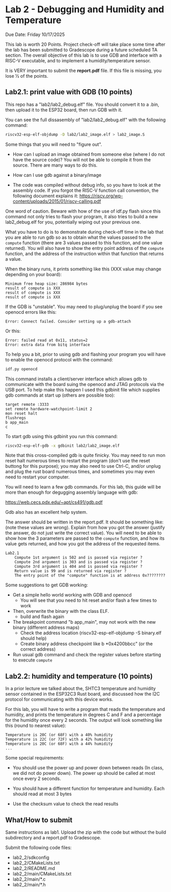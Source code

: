 # Lab 2 - Debugging and Humidity and Temperature

Due Date: Friday 10/17/2025

This lab is worth 20 Points. Project check-off will take place some time after
the lab has been submitted to Gradescope during a future scheduled TA section. The
overall objective of this lab is to use GDB and interface with a RISC-V
executable, and to implement a humidity/temperature sensor.

It is VERY important to submit the **report.pdf** file. If this
file is missing, you lose 1⁄2 of the points.

## Lab2.1: print value with GDB (10 points)

This repo has a "lab2/lab2_debug.elf" file. You
should convert it to a .bin, then upload it to the ESP32 board, then run GDB with it.

You can see the full dissasembly of "lab2/lab2_debug.elf" with the following command:

```bash
riscv32-esp-elf-objdump -D lab2/lab2_image.elf > lab2_image.S
```

Some things that you will need to "figure out".

* How can I upload an image obtained from someone else (where I do not have the
  source code)? You will not be able to compile it from the source. There are many
  ways to do this.

* How can I use gdb against a binary/image

* The code was compiled without debug info, so you have to look at the assembly
  code.  If you forgot the RISC-V function call convention, the following
  document explains it: <https://riscv.org/wp-content/uploads/2015/01/riscv-calling.pdf>

One word of caution.   Beware with how of the use of idf.py flash since this
command not only tries to flash your program, it also tries to build a new
lab2_debug.elf for you, potentially wiping out your previous one.

What you have to do is to demonstrate during check-off time in the lab that you
are able to run gdb so as to obtain what the values passed to the `compute`
function (there are 3 values passed to this function, and one value returned).
You will also have to show the entry point address of the `compute` function, and
the address of the instruction within that function that returns a value.

When the binary runs, it prints something like this (XXX value may change
depending on your board):

```
Minimum free heap size: 286984 bytes
result of compute is XXX
result of compute is XXX
result of compute is XXX
```

If the GDB is "unstable". You may need to plug/unplug the board if you see
openocd errors like this:

```
Error: Connect failed. Consider setting up a gdb-attach
```

Or this:

```
Error: failed read at 0x11, status=2
Error: extra data from bitq interface
```

To help you a bit, prior to using gdb and flashing your program you will have
to enable the openocd protocol with the command:

```bash
idf.py openocd
```

This command installs a client/server interface which allows gdb to communicate
with the board suing the openocd and JTAG protocols via the USB port.  To help
make this happen I used this gdbinit file which supplies gdb commands at start
up (others are possible too):

```gdb
target remote :3333
set remote hardware-watchpoint-limit 2
mon reset halt
flushregs
b app_main
c
```

To start gdb using this gdbinit you run this command:

```bash
riscv32-esp-elf-gdb -x gdbinit lab2/lab2_image.elf
```

Note that this cross-compiled gdb is quite finicky.  You may need to run mon
reset halt numerous times to restart the program (don't use the reset buttong
for this purpose); you may also need to use Ctrl-C, and/or unplug and plug the
rust board numerous times, and sometimes you may even need to restart your
computer.

You will need to learn a few gdb commands. For this lab, this guide will be
more than enough for degugging assembly language with gdb:

<https://web.cecs.pdx.edu/~apt/cs491/gdb.pdf>

Gdb also has an excellent help system.

The answer should be written in the report.pdf. It should be something like:
(note these values are wrong). Explain from how you got the answer (justify the
answer, do not just write the correct value).  You will need to be able to show
how the 3 parameters are passed to the `compute` function, and how its value
gets returned, and how you got the address of the requested items.


```
Lab2.1
    Compute 1st argument is 502 and is passed via register ?
    Compute 2nd argument is 303 and is passed via register ?
    Compute 3rd argument is 404 and is passed via register ?
    Return value is 99 and is returned via register ?
    The entry point of the "compute" function is at address 0x????????
```

Some suggestions to get GDB working:

* Get a simple hello world working with GDB and openocd
  * You will see that you need to hit reset and/or flash a few times to work
* Then, overwrite the binary with the class ELF.
  * build and flash again
* The breakpoint command "b app_main", may not work with the new binary (different address maps)
  * Check the address location (riscv32-esp-elf-objdump -S binary.elf should help)
  * Create binary address checkpoint like b *0x4200bbcc" (or the correct address)
* Run usual gdb command and check the register values before starting to execute `compute`

## Lab2.2: humidity and temperature (10 points)

In a prior lecture we talked about the, SHTC3 temperature and humidity sensor
contained in the ESP32C3 Rust board, and discussed how the I2C protocol for
communicating with this device works.

For this lab, you will have to write a program that reads the temperature and
humidity, and prints the temperature in degrees C and F and a percentage for
the humidity once every 2 seconds. The output will look something like this
(round to nearest value):

```
Temperature is 20C (or 68F) with a 40% humidity
Temperature is 22C (or 72F) with a 42% humidity
Temperature is 20C (or 68F) with a 44% humidity
...
```

Some special requirements:

* You should use the power up and power down between reads (In class, we did
  not do power down). The power up should be called at most once every 2 seconds.

* You should have a different function for temperature and humidity. Each
  should read at most 3 bytes

* Use the checksum value to check the read results

## What/How to submit

Same instructions as lab1. Upload the zip with the code but without the build
subdirectory and a report.pdf to Gradescope.

Submit the following code files:

* lab2_2/sdkconfig
* lab2_2/CMakeLists.txt
* lab2_2/README.md
* lab2_2/main/CMakeLists.txt
* lab2_2/main/*.c
* lab2_2/main/*.h
